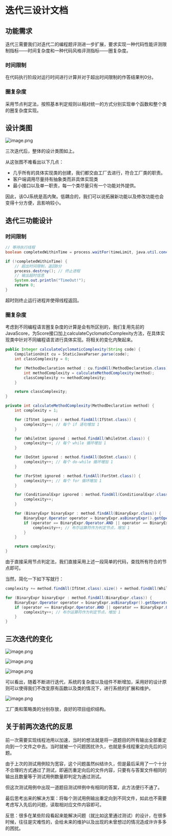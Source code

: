 # 迭代三设计文档

## 功能需求

迭代三需要我们对迭代二的编程题评测进一步扩展，要求实现一种代码性能评测限制指标——时间复杂度和一种代码风格评测指标——圈复杂度。

### 时间限制

在代码执行阶段对运行时间进行计算并对于超出时间限制的作答结果判0分。

### 圈复杂度

采用节点判定法，按照基本判定规则以相对统一的方式分别实现单个函数和整个类的圈复杂度实现。

## 设计类图

![image.png](https://s2.loli.net/2024/05/11/6OwnSghjoPKuJGp.png)

三次迭代后，整体的设计类图如上。

从这张图不难看出以下几点：
- 几乎所有的具体实现类的创建，我们都交由工厂去进行，符合工厂类的职责。
- 客户端调用尽量持有抽象类而非具体实现类
- 最小接口以及单一职责，每一个类尽量只有一个功能对外提供。

因此，该OJ系统是高内聚。低耦合的，我们可以说拓展新功能以及修改功能也会变得十分方便，且影响较小。

## 迭代三功能设计

### 时间限制

```java
// 等待执行线程
boolean completedWithinTime = process.waitFor(timeLimit, java.util.concurrent.TimeUnit.MILLISECONDS);

if (!completedWithinTime) {
    // 超出时间限制，返回0分
    process.destroy(); // 终止进程
    // 输出超时信息
    System.out.println("TimeOut!");
    return 0;
}
```

超时则终止运行进程并使得线程返回。

### 圈复杂度

考虑到不同编程语言圈复杂度的计算是会有所区别的，我们复用先前的JavaScore，为Score接口加上calculateCyclomaticComplexity方法，在具体实现类中针对不同编程语言进行具体实现。将相关的变化内聚起来。

```java
public Integer calculateCyclomaticComplexity(String code) {
    CompilationUnit cu = StaticJavaParser.parse(code);
    int classComplexity = 0;

    for (MethodDeclaration method : cu.findAll(MethodDeclaration.class)) {
        int methodComplexity = calculateMethodComplexity(method);
        classComplexity += methodComplexity;
    }

    return classComplexity;
}

private int calculateMethodComplexity(MethodDeclaration method) {
    int complexity = 1;

    for (IfStmt ignored : method.findAll(IfStmt.class)) {
        complexity++; // 每个 if 语句增加 1
    }

    for (WhileStmt ignored : method.findAll(WhileStmt.class)) {
        complexity++; // 每个 while 循环增加 1
    }

    for (DoStmt ignored : method.findAll(DoStmt.class)) {
        complexity++; // 每个 do-while 循环增加 1
    }

    for (ForStmt ignored : method.findAll(ForStmt.class)) {
        complexity++; // 每个 for 循环增加 1
    }

    for (ConditionalExpr ignored : method.findAll(ConditionalExpr.class)) {
        complexity++;
    }

    for (BinaryExpr binaryExpr : method.findAll(BinaryExpr.class)) {
        BinaryExpr.Operator operator = binaryExpr.asBinaryExpr().getOperator();
        if (operator == BinaryExpr.Operator.AND || operator == BinaryExpr.Operator.OR) {
            complexity++; // 布尔运算符作为判定节点，增加 1
        }
    }

    return complexity;
}
```

由于直接采用节点判定法，我们直接采用上述一段简单的代码，查找所有符合的节点即可。

当然，简化一下如下写就行：
```java
complexity += method.findAll(IfStmt.class).size() + method.findAll(WhileStmt.class).size() + method.findAll(DoStmt.class).size() + method.findAll(ForStmt.class).size() + method.findAll(ConditionalExpr.class).size();

for (BinaryExpr binaryExpr : method.findAll(BinaryExpr.class)) {
    BinaryExpr.Operator operator = binaryExpr.asBinaryExpr().getOperator();
    if (operator == BinaryExpr.Operator.AND || operator == BinaryExpr.Operator.OR) {
        complexity++; // 布尔运算符作为判定节点，增加 1
    }
}
```

## 三次迭代的变化

![image.png](https://s2.loli.net/2024/05/11/OLrSsZvxADoQ5Jp.png)

![image.png](https://s2.loli.net/2024/05/11/WYXfsg7wr3aIU89.png)

![image.png](https://s2.loli.net/2024/05/11/6OwnSghjoPKuJGp.png)

可以看出，随着不断进行迭代，系统的复杂度以及组件不断增加，采用好的设计原则可以使得我们不改变原有函数以及类的情况下，进行系统的扩展和维护。

![image.png](https://s2.loli.net/2024/05/11/hliJUORIMz8THXy.png)

工厂类和策略类的分别存放，良好的项目组织结构。

## 关于前两次迭代的反思

前一次需要实现线程池用以加速，当时的想法就是将一道题目的所有输出全部重定向到一个文件之中去。当时就被一个问题困扰许久，也就是多线程重定向先后的问题。

由于上次的测试用例较为宽容，这个问题虽然纠结许久，但是最后采用了一个十分不合理的方式通过了测试，即遍历重定向后的文件内容，只要有与答案文件相同的输出且数量等于测试用例数量即判定为通过测试。

但这次测试用例中出现一道题目测试样例中有相同的答案，此方法便行不通了。

最后思考出来的解决方案：将每个测试用例输出重定向到不同文件，如此也不需要考虑写入先后的问题，读取相对应文件内容即可。

反思：很多在某些阶段看起来能解决问题（就比如这里通过测试）的设计，在很多时候，往往是灾难性的，会给未来的维护以及出现的未曾想过的情况造成许许多多的困扰。